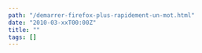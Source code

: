 ```yaml
---
path: "/demarrer-firefox-plus-rapidement-un-mot.html"
date: "2010-03-xxT00:00Z"
title: ""
tags: []
---
```



